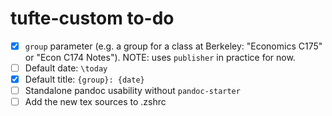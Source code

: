 # tufte-custom to-do

- [x] `group` parameter (e.g. a group for a class at Berkeley: "Economics C175" or "Econ C174 Notes"). NOTE: uses `publisher` in practice for now.
- [ ] Default date: `\today`
- [x] Default title: `{group}: {date}`
- [ ] Standalone pandoc usability without `pandoc-starter`
- [ ] Add the new tex sources to .zshrc

